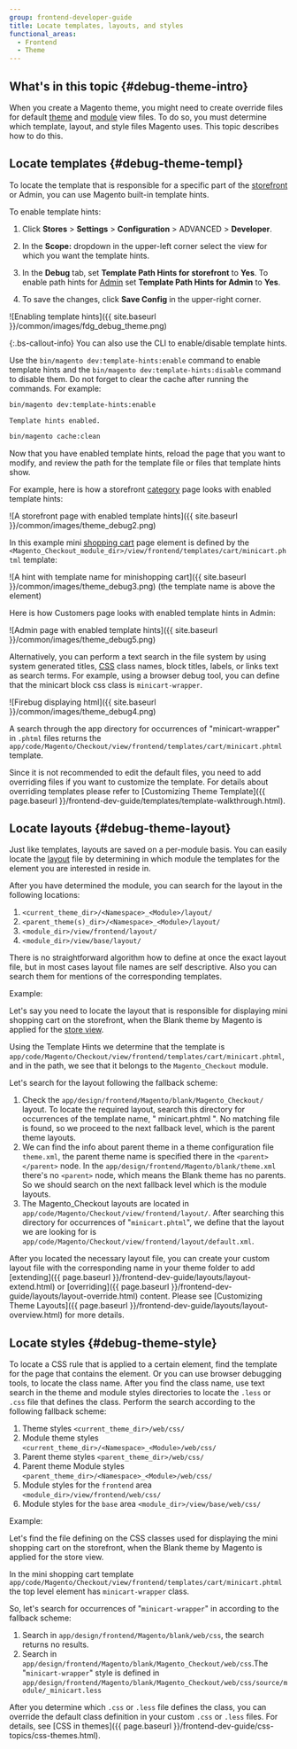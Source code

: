```yaml
---
group: frontend-developer-guide
title: Locate templates, layouts, and styles
functional_areas:
  - Frontend
  - Theme
---
```


## What's in this topic {#debug-theme-intro}

When you create a Magento theme, you might need to create override files for default [theme](https://glossary.magento.com/theme) and [module](https://glossary.magento.com/module) view files. To do so, you must determine which template, layout, and style files Magento uses. This topic describes how to do this.

## Locate templates {#debug-theme-templ}

To locate the template that is responsible for a specific part of the [storefront](https://glossary.magento.com/storefront) or Admin, you can use Magento built-in template hints.

To enable template hints:

1. Click **Stores** > **Settings** > **Configuration** > ADVANCED > **Developer**.

1. In the **Scope:** dropdown in the upper-left corner select the view for which you want the template hints.

1. In the **Debug** tab, set **Template Path Hints for storefront** to **Yes**. To enable path hints for [Admin](https://glossary.magento.com/admin) set **Template Path Hints for Admin** to **Yes**.
1. To save the changes, click **Save Config** in the upper-right corner.

![Enabling template hints]({{ site.baseurl }}/common/images/fdg_debug_theme.png)

{:.bs-callout-info}
You can also use the CLI to enable/disable template hints.

Use the `bin/magento dev:template-hints:enable` command to enable template hints and the `bin/magento dev:template-hints:disable` command to disable them. Do not forget to clear the cache after running the commands. For example:

```bash
bin/magento dev:template-hints:enable
```

```terminal
Template hints enabled.
```

```bash
bin/magento cache:clean
```

Now that you have enabled template hints, reload the page that you want to modify, and review the path for the template file or files that template hints show.

For example, here is how a storefront [category](https://glossary.magento.com/category) page looks with enabled template hints:

![A storefront page with enabled template hints]({{ site.baseurl }}/common/images/theme_debug2.png)

In this example mini [shopping cart](https://glossary.magento.com/shopping-cart) page element is defined by the `<Magento_Checkout_module_dir>/view/frontend/templates/cart/minicart.phtml` template:

![A hint with template name for minishopping cart]({{ site.baseurl }}/common/images/theme_debug3.png)
(the template name is above the element)

Here is how Customers page looks with enabled template hints in Admin:

![Admin page with enabled template hints]({{ site.baseurl }}/common/images/theme_debug5.png)

Alternatively, you can perform a text search in the file system by using system generated titles, [CSS](https://glossary.magento.com/css) class names, block titles, labels, or links text as search terms.
For example, using a browser debug tool, you can define that the minicart block css class is `minicart-wrapper`.

![Firebug displaying html]({{ site.baseurl }}/common/images/theme_debug4.png)

A search through the app directory for occurrences of "minicart-wrapper" in `.phtml` files returns the `app/code/Magento/Checkout/view/frontend/templates/cart/minicart.phtml` template.

Since it is not recommended to edit the default files, you need to add overriding files if you want to customize the template. For details about overriding templates please refer to [Customizing Theme Template]({{ page.baseurl }}/frontend-dev-guide/templates/template-walkthrough.html).

## Locate layouts {#debug-theme-layout}

Just like templates, layouts are saved on a per-module basis. You can easily locate the [layout](https://glossary.magento.com/layout) file by determining in which module the templates for the element you are interested in reside in.

After you have determined the module, you can search for the layout in the following locations:

1. `<current_theme_dir>/<Namespace>_<Module>/layout/`
1. `<parent_theme(s)_dir>/<Namespace>_<Module>/layout/`
1. `<module_dir>/view/frontend/layout/`
1. `<module_dir>/view/base/layout/`

There is no straightforward algorithm how to define at once the exact layout file, but in most cases layout file names are self descriptive. Also you can search them for mentions of the corresponding templates.

Example:

Let's say you need to locate the layout that is responsible for displaying mini shopping cart on the storefront, when the Blank theme by Magento is applied for the [store view](https://glossary.magento.com/store-view).

Using the Template Hints we determine that the template is `app/code/Magento/Checkout/view/frontend/templates/cart/minicart.phtml`, and in the path, we see that it belongs to the `Magento_Checkout` module.

Let's search for the layout following the fallback scheme:

1. Check the `app/design/frontend/Magento/blank/Magento_Checkout/` layout. To locate the required layout, search this directory for occurrences of the template name, " minicart.phtml ". No matching file is found, so we proceed to the next fallback level, which is the parent theme layouts.
1. We can find the info about parent theme in a theme configuration file `theme.xml`, the parent theme name is specified there in the `<parent></parent>` node. In the `app/design/frontend/Magento/blank/theme.xml` there's no `<parent>` node, which means the Blank theme has no parents. So we should search on the next fallback level which is the module layouts.
1. The Magento_Checkout layouts are located in `app/code/Magento/Checkout/view/frontend/layout/`. After searching this directory for occurrences of "`minicart.phtml`", we define that the layout we are looking for is `app/code/Magento/Checkout/view/frontend/layout/default.xml`.

After you located the necessary layout file, you can create your custom layout file with the corresponding name in your theme folder to add [extending]({{ page.baseurl }}/frontend-dev-guide/layouts/layout-extend.html) or [overriding]({{ page.baseurl }}/frontend-dev-guide/layouts/layout-override.html) content. Please see [Customizing Theme Layouts]({{ page.baseurl }}/frontend-dev-guide/layouts/layout-overview.html) for more details.

## Locate styles {#debug-theme-style}

To locate a CSS rule that is applied to a certain element, find the template for the page that contains the element. Or you can use browser debugging tools, to locate the class name.
After you find the class name, use text search in the theme and module styles directories to locate the `.less` or `.css` file that defines the class. Perform the search according to the following fallback scheme:

1. Theme styles `<current_theme_dir>/web/css/`
1. Module theme styles `<current_theme_dir>/<Namespace>_<Module>/web/css/`
1. Parent theme styles `<parent_theme_dir>/web/css/`
1. Parent theme Module styles `<parent_theme_dir>/<Namespace>_<Module>/web/css/`
1. Module styles for the `frontend` area `<module_dir>/view/frontend/web/css/`
1. Module styles for the `base` area `<module_dir>/view/base/web/css/`

Example:

Let's find the file defining on the CSS classes used for displaying the mini shopping cart on the storefront, when the Blank theme by Magento is applied for the store view.

In the mini shopping cart template `app/code/Magento/Checkout/view/frontend/templates/cart/minicart.phtml` the top level element has `minicart-wrapper` class.

So, let's search for occurrences of "`minicart-wrapper`" in according to the fallback scheme:

1. Search in `app/design/frontend/Magento/blank/web/css`, the search returns no results.
1. Search in `app/design/frontend/Magento/blank/Magento_Checkout/web/css`.The "`minicart-wrapper`" style is defined in `app/design/frontend/Magento/blank/Magento_Checkout/web/css/source/module/_minicart.less`

After you determine which `.css` or `.less` file defines the class, you can override the default class definition in your custom `.css` or `.less` files.  For details, see [CSS in themes]({{ page.baseurl }}/frontend-dev-guide/css-topics/css-themes.html).
